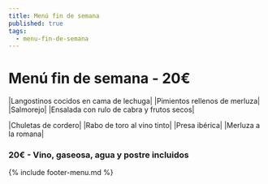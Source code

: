 ```yaml
---
title: Menú fin de semana
published: true
tags:
  - menu-fin-de-semana
---
```


# Menú fin de semana - 20€

|Langostinos cocidos en cama de lechuga|
|Pimientos rellenos de merluza|
|Salmorejo|
|Ensalada con rulo de cabra y frutos secos|


|Chuletas de cordero|
|Rabo de toro al vino tinto|
|Presa ibérica|
|Merluza a la romana|


### 20€ - Vino, gaseosa, agua y postre incluidos


{% include footer-menu.md %}
